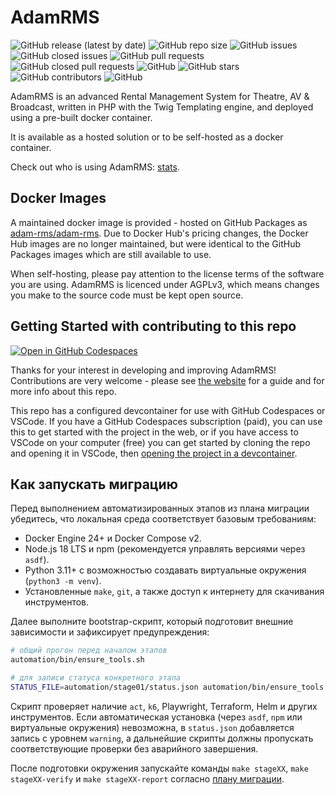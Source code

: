 # AdamRMS

![GitHub release (latest by date)](https://img.shields.io/github/v/release/adam-rms/adam-rms)
![GitHub repo size](https://img.shields.io/github/repo-size/adam-rms/adam-rms)
![GitHub issues](https://img.shields.io/github/issues/adam-rms/adam-rms)
![GitHub closed issues](https://img.shields.io/github/issues-closed/adam-rms/adam-rms)
![GitHub pull requests](https://img.shields.io/github/issues-pr/adam-rms/adam-rms)
![GitHub closed pull requests](https://img.shields.io/github/issues-pr-closed/adam-rms/adam-rms)
![GitHub](https://img.shields.io/github/license/adam-rms/adam-rms)
![GitHub stars](https://img.shields.io/github/stars/adam-rms/adam-rms)
![GitHub contributors](https://img.shields.io/github/contributors/adam-rms/adam-rms)
![GitHub](https://img.shields.io/github/release/adam-rms/adam-rms/all)

AdamRMS is an advanced Rental Management System for Theatre, AV & Broadcast, written in PHP with the Twig Templating engine, and deployed using a pre-built docker container.

It is available as a hosted solution or to be self-hosted as a docker container.

Check out who is using AdamRMS: [stats](https://telemetry.bithell.studio/projects/adam-rms).

## Docker Images

A maintained docker image is provided - hosted on GitHub Packages as [adam-rms/adam-rms](https://github.com/orgs/adam-rms/packages?repo_name=adam-rms). Due to Docker Hub's pricing changes, the Docker Hub images are no longer maintained, but were identical to the GitHub Packages images which are still available to use.

When self-hosting, please pay attention to the license terms of the software you are using. AdamRMS is licenced under AGPLv3, which means changes you make to the source code must be kept open source.

## Getting Started with contributing to this repo

[![Open in GitHub Codespaces](https://github.com/codespaces/badge.svg)](https://github.com/codespaces/new?ref=main&repo=217888995)

Thanks for your interest in developing and improving AdamRMS!
Contributions are very welcome - please see [the website](https://adam-rms.com/contributing) for a guide and for more info about this repo.

This repo has a configured devcontainer for use with GitHub Codespaces or VSCode. If you have a GitHub Codespaces subscription (paid), you can use this to get started with the project in the web, or if you have access to VSCode on your computer (free) you can get started by cloning the repo and opening it in VSCode, then [opening the project in a devcontainer](https://code.visualstudio.com/docs/devcontainers/tutorial).

## Как запускать миграцию

Перед выполнением автоматизированных этапов из плана миграции убедитесь, что локальная среда соответствует базовым требованиям:

- Docker Engine 24+ и Docker Compose v2.
- Node.js 18 LTS и npm (рекомендуется управлять версиями через `asdf`).
- Python 3.11+ с возможностью создавать виртуальные окружения (`python3 -m venv`).
- Установленные `make`, `git`, а также доступ к интернету для скачивания инструментов.

Далее выполните bootstrap-скрипт, который подготовит внешние зависимости и зафиксирует предупреждения:

```bash
# общий прогон перед началом этапов
automation/bin/ensure_tools.sh

# для записи статуса конкретного этапа
STATUS_FILE=automation/stage01/status.json automation/bin/ensure_tools.sh
```

Скрипт проверяет наличие `act`, `k6`, Playwright, Terraform, Helm и других инструментов. Если автоматическая установка (через `asdf`, `npm` или виртуальные окружения) невозможна, в `status.json` добавляется запись с уровнем `warning`, а дальнейшие скрипты должны пропускать соответствующие проверки без аварийного завершения.

После подготовки окружения запускайте команды `make stageXX`, `make stageXX-verify` и `make stageXX-report` согласно [плану миграции](docs/migration_plan.md).
